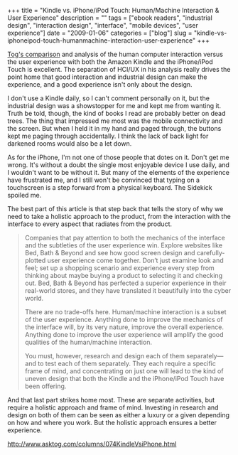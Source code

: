 +++
title = "Kindle vs. iPhone/iPod Touch: Human/Machine Interaction & User Experience"
description = ""
tags = ["ebook readers", "industrial design", "interaction design", "interface", "mobile devices", "user experience"]
date = "2009-01-06"
categories = ["blog"]
slug = "kindle-vs-iphoneipod-touch-humanmachine-interaction-user-experience"
+++



<p><a href="http://www.asktog.com/columns/074KindleVsiPhone.html">Tog's comparison</a> and analysis of the human computer interaction versus the user experience with both the Amazon Kindle and the iPhone/iPod Touch is excellent. The separation of HCI/UX in his analysis really drives the point home that good interaction and industrial design can make the experience, and a good experience isn't only about the design.</p>
<p>I don't use a Kindle daily, so I can't comment personally on it, but the industrial design was a showstopper for me and kept me from wanting it. Truth be told, though, the kind of books I read are probably better on dead trees. The thing that impressed me most was the mobile connectivity and the screen. But when I held it in my hand and paged through, the buttons kept me paging through accidentally. I think the lack of back light for darkened rooms would also be a let down.</p>
<p>As for the iPhone, I'm not one of those people that dotes on it. Don't get me wrong. It's without a doubt the single most enjoyable device I use daily, and I wouldn't want to be without it. But many of the elements of the experience have frustrated me, and I still won't be convinced that typing on a touchscreen is a step forward from a physical keyboard. The Sidekick spoiled me.</p>
<p>The best part of this article is that step back that tells the story of why we need to take a holistic approach to the product, from the interaction with the interface to every aspect that radiates from the product.</p>
<blockquote><p>Companies that pay attention to both the mechanics of the interface and the subtleties of the user experience win. Explore websites like Bed, Bath &amp; Beyond and see how good screen design and carefully-plotted user experience come together. Don’t just examine look and feel; set up a shopping scenario and experience every step from thinking about maybe buying a product to selecting it and checking out. Bed, Bath &amp; Beyond has perfected a superior experience in their real-world stores, and they have translated it beautifully into the cyber world.</p>
<p>There are no trade-offs here. Human/machine interaction is a subset of the user experience. Anything done to improve the mechanics of the interface will, by its very nature, improve the overall experience. Anything done to improve the user experience will amplify the good qualities of the human/machine interaction.</p>
<p>You must, however, research and design each of them separately—and to test each of them separately. They each require a specific frame of mind, and concentrating on just one will lead to the kind of uneven design that both the Kindle and the iPhone/iPod Touch have been offering.</p></blockquote>
<p>And that last part strikes home most. These are separate activities, but require a holistic approach and frame of mind. Investing in research and design on both of them can be seen as either a luxury or a given depending on how and where you work. But the holistic approach ensures a better experience.</p>
    
  <a href="http://www.asktog.com/columns/074KindleVsiPhone.html">http://www.asktog.com/columns/074KindleVsiPhone.html</a>
